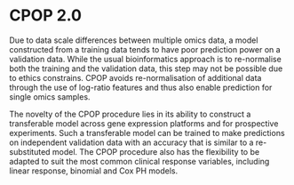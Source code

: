 # CPOP 2.0

Due to data scale differences between multiple omics data, a model constructed from a training data tends to have poor prediction power on a validation data. While the usual bioinformatics approach is to re-normalise both the training and the validation data, this step may not be possible due to ethics constrains. CPOP avoids re-normalisation of additional data through the use of log-ratio features and thus also enable prediction for single omics samples.

The novelty of the CPOP procedure lies in its ability to construct a transferable model across gene expression platforms and for prospective experiments. Such a transferable model can be trained to make predictions on independent validation data with an accuracy that is similar to a re-substituted model. The CPOP procedure also has the flexibility to be adapted to suit the most common clinical response variables, including linear response, binomial and Cox PH models.